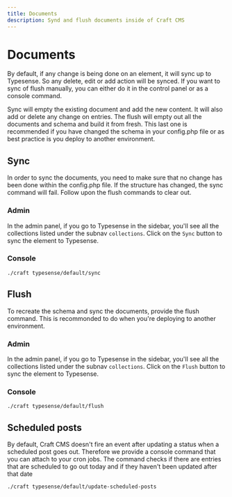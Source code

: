 ```yaml
---
title: Documents
description: Synd and flush documents inside of Craft CMS
---
```

# Documents
By default, if any change is being done on an element, it will sync up to Typesense. So any delete, edit or add action will be synced. If you want to sync of flush manually, you can either do it in the control panel or as a console command.

Sync will empty the existing document and add the new content. It will also add or delete any change on entries. The flush will empty out all the documents and schema and build it from fresh. This last one is recommended if you have changed the schema in your config.php file or as best practice is you deploy to another environment.

## Sync
In order to sync the documents, you need to make sure that no change has been done within the config.php file. If the structure has changed, the sync command will fail. Follow upon the flush commands to clear out.

### Admin
In the admin panel, if you go to Typesense in the sidebar, you'll see all the collections listed under the subnav `collections`. Click on the `Sync` button to sync the element to Typesense.

### Console
```
./craft typesense/default/sync
```

## Flush
To recreate the schema and sync the documents, provide the flush command. This is recommonded to do when you're deploying to another environment.

### Admin
In the admin panel, if you go to Typesense in the sidebar, you'll see all the collections listed under the subnav `collections`. Click on the `Flush` button to sync the element to Typesense.

### Console
```
./craft typesense/default/flush
```

## Scheduled posts
By default, Craft CMS doesn't fire an event after updating a status when a scheduled post goes out. Therefore we provide a console command that you can attach to your cron jobs. The command checks if there are entries that are scheduled to go out today and if they haven't been updated after that date
```
./craft typesense/default/update-scheduled-posts
```